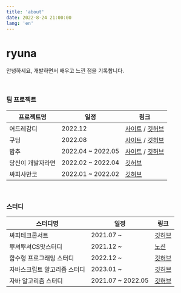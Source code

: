 ```yaml
---
title: 'about'
date: 2022-8-24 21:00:00
lang: 'en'
---
```


# ryuna

<!-- <div align="center"> -->

안녕하세요, 개발하면서 배우고 느낀 점을 기록합니다.

<br />

### 팀 프로젝트

| 프로젝트명        | 일정              | 링크                                                                                                             |
| ----------------- | ----------------- | ---------------------------------------------------------------------------------------------------------------- |
| 어드레감디        | 2022.12           | [사이트](https://adregamdy.vercel.app/) / [깃허브](https://github.com/9oormthon4/client)                         |
| 구딩              | 2022.08           | [사이트](https://gooding.vercel.app/) / [깃허브](https://github.com/Princess-Teo-And-The-Seven-Frontend/gooding) |
| 밥추              | 2022.04 ~ 2022.05 | [사이트](https://bobchoo.site/) / [깃허브](https://github.com/Team-Chwimi/bobchoo_front-end)                     |
| 당신이 개발자라면 | 2022.02 ~ 2022.04 | [깃허브](https://github.com/BigOTeam/what-type-of-dev_front-end)                                                 |
| 싸피사만코        | 2022.01 ~ 2022.02 | [깃허브](https://github.com/anottrx/SSAFY-Samanco)                                                               |

<br />

### 스터디

| 스터디명                     | 일정              | 링크                                                                 |
| ---------------------------- | ----------------- | -------------------------------------------------------------------- |
| 싸피테크콘서트               | 2021.07 ~         | [깃허브](https://github.com/ssafy-tech-concert/ssafy-tech-concert)   |
| 뿌셔뿌셔CS맛스터디           | 2021.12 ~         | [노션](https://www.notion.so/CS-b051a98ec943488e85e56d62d55675ff)    |
| 함수형 프로그래밍 스터디     | 2022.12 ~         | [깃허브](https://github.com/FECrash/FunctionalProgramming)           |
| 자바스크립트 알고리즘 스터디 | 2023.01 ~         | [깃허브](https://github.com/js-study-algorithm/algorithm-study)      |
| 자바 알고리즘 스터디         | 2021.07 ~ 2022.05 | [깃허브](https://github.com/SSAFY-11-Algorithm-Study/AlgorithmStudy) |

<!-- 이전 블로그는 [이곳](https://anott.tistory.com/)입니다.     -->

<!-- </div> -->

<!-- <br />
<br />

<div align="right">
</div> -->

<br />
<br />
